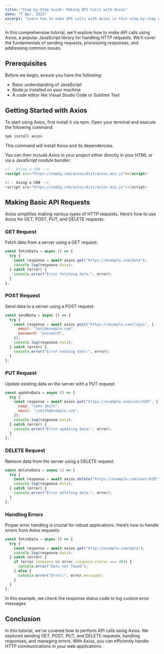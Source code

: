 ```yaml
---
title: "Step-by-Step Guide: Making API Calls with Axios"
date: "7 Apr, 2023"
excerpt: "Learn how to make API calls with Axios in this step-by-step guide. This tutorial covers everything from installation to handling responses, helping you streamline your API interactions."
---
```


In this comprehensive tutorial, we'll explore how to make API calls using Axios, a popular JavaScript library for handling HTTP requests. We'll cover the fundamentals of sending requests, processing responses, and addressing common issues.

## Prerequisites

Before we begin, ensure you have the following:

- Basic understanding of JavaScript
- Node.js installed on your machine
- A code editor like Visual Studio Code or Sublime Text

## Getting Started with Axios

To start using Axios, first install it via npm. Open your terminal and execute the following command:

```bash
npm install axios

```

This command will install Axios and its dependencies.

You can then include Axios in your project either directly in your HTML or via a JavaScript module bundler:

```html
<!-- Using a CDN -->
<script src="https://unpkg.com/axios/dist/axios.min.js"></script>
```

```javascript
<!-- Using a CDN -->
<script src="https://unpkg.com/axios/dist/axios.min.js"></script>
```

## Making Basic API Requests

Axios simplifies making various types of HTTP requests. Here’s how to use Axios for GET, POST, PUT, and DELETE requests:

### GET Request

Fetch data from a server using a GET request:

```javascript
const fetchData = async () => {
  try {
    const response = await axios.get("https://example.com/data");
    console.log(response.data);
  } catch (error) {
    console.error("Error fetching data:", error);
  }
};
```

### POST Request

Send data to a server using a POST request:

```javascript
const sendData = async () => {
  try {
    const response = await axios.post("https://example.com/login", {
      email: "test@example.com",
      password: "password",
    });
    console.log(response.data);
  } catch (error) {
    console.error("Error sending data:", error);
  }
};
```

### PUT Request

Update existing data on the server with a PUT request:

```javascript
const updateData = async () => {
  try {
    const response = await axios.put("https://example.com/user/420", {
      name: "John Smith",
      email: "jsmith@example.com",
    });
    console.log(response.data);
  } catch (error) {
    console.error("Error updating data:", error);
  }
};
```

### DELETE Request

Remove data from the server using a DELETE request:

```javascript
const deleteData = async () => {
  try {
    const response = await axios.delete("https://example.com/user/420");
    console.log(response.data);
  } catch (error) {
    console.error("Error deleting data:", error);
  }
};
```

### Handling Errors

Proper error handling is crucial for robust applications. Here’s how to handle errors from Axios requests:

```javascript
const fetchData = async () => {
  try {
    const response = await axios.get("http://example.com/data");
    console.log(response.data);
  } catch (error) {
    if (error.response && error.response.status === 404) {
      console.error("Data not found");
    } else {
      console.error("Error:", error.message);
    }
  }
};
```

In this example, we check the response status code to log custom error messages.

## Conclusion

In this tutorial, we've covered how to perform API calls using Axios. We explored sending GET, POST, PUT, and DELETE requests, handling responses, and managing errors. With Axios, you can efficiently handle HTTP communications in your web applications.
